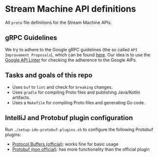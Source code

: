 # Stream Machine API definitions

All `proto` file definitions for the Stream Machine APIs.

## gRPC Guidelines

We try to adhere to the Google gRPC guidelines (the so called `API Improvement Proposals`), which can be
found [here](https://google.aip.dev). Our idea is to use
the [Google API Linter](https://github.com/googleapis/api-linter) for checking the adherence to the Google AIPs.

## Tasks and goals of this repo

- Uses `buf` to `lint` and check for `breaking` changes.
- Uses `gradle` for compiling Proto files and publishing Java/Kotlin artifacts.
- Uses a `Makefile` for compiling Proto files and generating Go code.

## IntelliJ and Protobuf plugin configuration

Run `./setup-ide-protobuf-plugins.sh` to configure the following Protobuf plugins:
- [Protocol Buffers (official)](https://plugins.jetbrains.com/plugin/14004-protocol-buffers): works fine for basic usage
- [Protobuf (non official)](https://plugins.jetbrains.com/plugin/16422-protobuf): has more functionality than the official plugin
